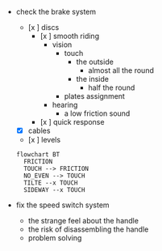 - check the brake system
  - [x ] discs
    - [x ] smooth riding
      - vision
	    - touch
		  - the outside
			- almost all the round
		  - the inside 
		    - half the round 
	    - plates assignment
	  - hearing
		- a low friction sound   
    - [x ] quick response 
  - [x] cables
  - [x ] levels 


  ```mermaid
  flowchart BT
	FRICTION
	TOUCH --> FRICTION
	NO_EVEN --> TOUCH
	TILTE --x TOUCH
	SIDEWAY --x TOUCH
  ```

- fix the speed switch system
  - the strange feel about the handle
  - the risk of disassembling the handle
  - problem solving



<!--stackedit_data:
eyJoaXN0b3J5IjpbODc5Nzg2MTA2XX0=
-->